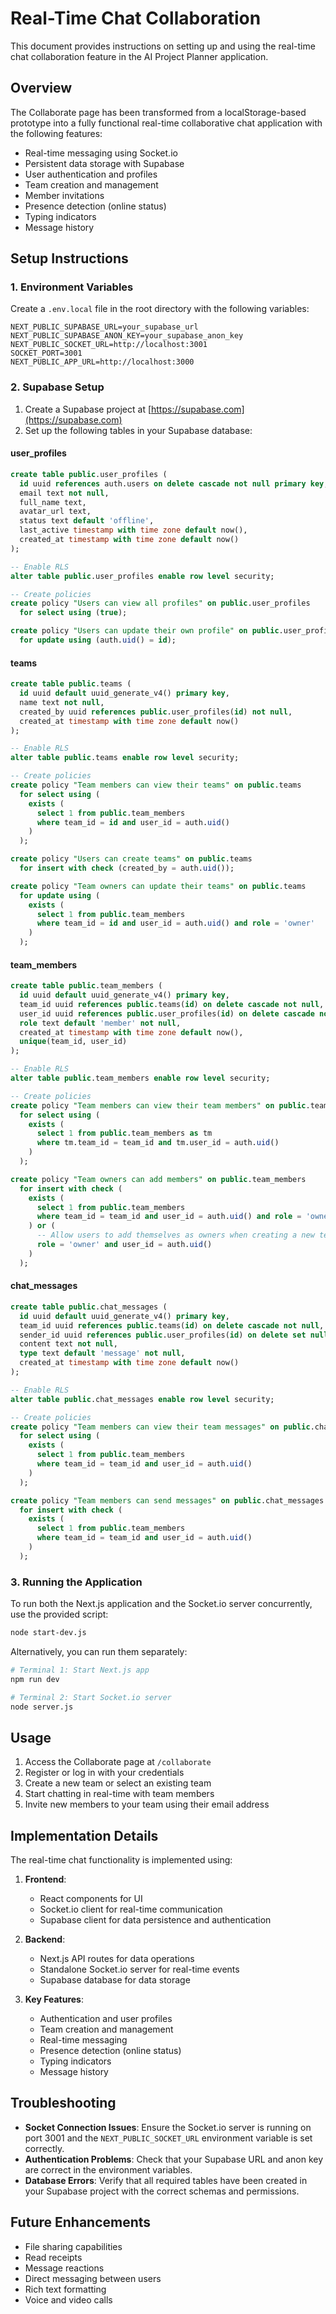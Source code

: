 # Real-Time Chat Collaboration

This document provides instructions on setting up and using the real-time chat collaboration feature in the AI Project Planner application.

## Overview

The Collaborate page has been transformed from a localStorage-based prototype into a fully functional real-time collaborative chat application with the following features:

- Real-time messaging using Socket.io
- Persistent data storage with Supabase
- User authentication and profiles
- Team creation and management
- Member invitations
- Presence detection (online status)
- Typing indicators
- Message history

## Setup Instructions

### 1. Environment Variables

Create a `.env.local` file in the root directory with the following variables:

```
NEXT_PUBLIC_SUPABASE_URL=your_supabase_url
NEXT_PUBLIC_SUPABASE_ANON_KEY=your_supabase_anon_key
NEXT_PUBLIC_SOCKET_URL=http://localhost:3001
SOCKET_PORT=3001
NEXT_PUBLIC_APP_URL=http://localhost:3000
```

### 2. Supabase Setup

1. Create a Supabase project at [https://supabase.com](https://supabase.com)
2. Set up the following tables in your Supabase database:

#### user_profiles
```sql
create table public.user_profiles (
  id uuid references auth.users on delete cascade not null primary key,
  email text not null,
  full_name text,
  avatar_url text,
  status text default 'offline',
  last_active timestamp with time zone default now(),
  created_at timestamp with time zone default now()
);

-- Enable RLS
alter table public.user_profiles enable row level security;

-- Create policies
create policy "Users can view all profiles" on public.user_profiles
  for select using (true);

create policy "Users can update their own profile" on public.user_profiles
  for update using (auth.uid() = id);
```

#### teams
```sql
create table public.teams (
  id uuid default uuid_generate_v4() primary key,
  name text not null,
  created_by uuid references public.user_profiles(id) not null,
  created_at timestamp with time zone default now()
);

-- Enable RLS
alter table public.teams enable row level security;

-- Create policies
create policy "Team members can view their teams" on public.teams
  for select using (
    exists (
      select 1 from public.team_members
      where team_id = id and user_id = auth.uid()
    )
  );

create policy "Users can create teams" on public.teams
  for insert with check (created_by = auth.uid());

create policy "Team owners can update their teams" on public.teams
  for update using (
    exists (
      select 1 from public.team_members
      where team_id = id and user_id = auth.uid() and role = 'owner'
    )
  );
```

#### team_members
```sql
create table public.team_members (
  id uuid default uuid_generate_v4() primary key,
  team_id uuid references public.teams(id) on delete cascade not null,
  user_id uuid references public.user_profiles(id) on delete cascade not null,
  role text default 'member' not null,
  created_at timestamp with time zone default now(),
  unique(team_id, user_id)
);

-- Enable RLS
alter table public.team_members enable row level security;

-- Create policies
create policy "Team members can view their team members" on public.team_members
  for select using (
    exists (
      select 1 from public.team_members as tm
      where tm.team_id = team_id and tm.user_id = auth.uid()
    )
  );

create policy "Team owners can add members" on public.team_members
  for insert with check (
    exists (
      select 1 from public.team_members
      where team_id = team_id and user_id = auth.uid() and role = 'owner'
    ) or (
      -- Allow users to add themselves as owners when creating a new team
      role = 'owner' and user_id = auth.uid()
    )
  );
```

#### chat_messages
```sql
create table public.chat_messages (
  id uuid default uuid_generate_v4() primary key,
  team_id uuid references public.teams(id) on delete cascade not null,
  sender_id uuid references public.user_profiles(id) on delete set null,
  content text not null,
  type text default 'message' not null,
  created_at timestamp with time zone default now()
);

-- Enable RLS
alter table public.chat_messages enable row level security;

-- Create policies
create policy "Team members can view their team messages" on public.chat_messages
  for select using (
    exists (
      select 1 from public.team_members
      where team_id = team_id and user_id = auth.uid()
    )
  );

create policy "Team members can send messages" on public.chat_messages
  for insert with check (
    exists (
      select 1 from public.team_members
      where team_id = team_id and user_id = auth.uid()
    )
  );
```

### 3. Running the Application

To run both the Next.js application and the Socket.io server concurrently, use the provided script:

```bash
node start-dev.js
```

Alternatively, you can run them separately:

```bash
# Terminal 1: Start Next.js app
npm run dev

# Terminal 2: Start Socket.io server
node server.js
```

## Usage

1. Access the Collaborate page at `/collaborate`
2. Register or log in with your credentials
3. Create a new team or select an existing team
4. Start chatting in real-time with team members
5. Invite new members to your team using their email address

## Implementation Details

The real-time chat functionality is implemented using:

1. **Frontend**:
   - React components for UI
   - Socket.io client for real-time communication
   - Supabase client for data persistence and authentication

2. **Backend**:
   - Next.js API routes for data operations
   - Standalone Socket.io server for real-time events
   - Supabase database for data storage

3. **Key Features**:
   - Authentication and user profiles
   - Team creation and management
   - Real-time messaging
   - Presence detection (online status)
   - Typing indicators
   - Message history

## Troubleshooting

- **Socket Connection Issues**: Ensure the Socket.io server is running on port 3001 and the `NEXT_PUBLIC_SOCKET_URL` environment variable is set correctly.
- **Authentication Problems**: Check that your Supabase URL and anon key are correct in the environment variables.
- **Database Errors**: Verify that all required tables have been created in your Supabase project with the correct schemas and permissions.

## Future Enhancements

- File sharing capabilities
- Read receipts
- Message reactions
- Direct messaging between users
- Rich text formatting
- Voice and video calls
